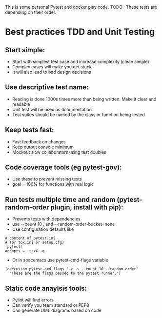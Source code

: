 This is some personal Pytest and docker play code. 
TODO : These tests are depending on their order.

# Best practices TDD and Unit Testing

## Start simple:
- Start with simplest test case and increase complexity (clean simple)
- Complex cases will make you get stuck
- It will also lead to bad design decisions

## Use descriptive test name:
- Reading is done 1000s times more than being written. Make it clear and readable
- Unit test will be used as dcoumentation
- Test suites should be named by the class or function being tested

## Keep tests fast:
- Fast feedback on changes
- Keep output console minimum
- Mockout slow collaborators using test doubles

## Code coverage tools (eg pytest-gov):
- Use these to prevent missing tests
- goal = 100% for functions with real logic

## Run tests multiple time and random (pytest-random-order plugin,  install with pip):
- Prevents tests with dependencies
- use --count 10 , and --random-order-bucket=none
- Use configuration defaults like
``` 
# content of pytest.ini
# (or tox.ini or setup.cfg)
[pytest]
addopts = -rsxX -q
```
- Or in spacemacs use pytest-cmd-flags variable
```
(defcustom pytest-cmd-flags "-x -s --count 10 --random-order"
  "These are the flags passed to the pytest runner.")
```

## Static code anaylsis tools:
- Pylint will find errors
- Can verify you team standard or PEP8
- Can generate UML diagrams based on code
